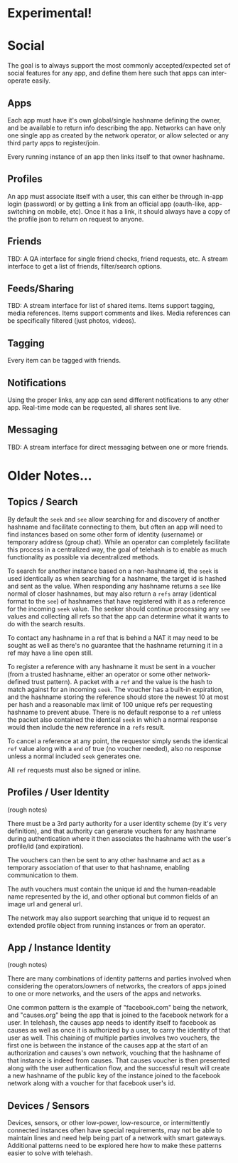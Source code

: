Experimental!
=============

# Social

The goal is to always support the most commonly accepted/expected set of social features for any app, and define them here such that apps can inter-operate easily.

## Apps

Each app must have it's own global/single hashname defining the owner, and be available to return info describing the app.  Networks can have only one single app as created by the network operator, or allow selected or any third party apps to register/join.

Every running instance of an app then links itself to that owner hashname.

## Profiles

An app must associate itself with a user, this can either be through in-app login (password) or by getting a link from an official app (oauth-like, app-switching on mobile, etc). Once it has a link, it should always have a copy of the profile json to return on request to anyone.

## Friends

TBD: A QA interface for single friend checks, friend requests, etc.  A stream interface to get a list of friends, filter/search options.

## Feeds/Sharing

TBD: A stream interface for list of shared items. Items support tagging, media references.  Items support comments and likes.  Media references can be specifically filtered (just photos, videos).

## Tagging

Every item can be tagged with friends.

## Notifications

Using the proper links, any app can send different notifications to any other app.  Real-time mode can be requested, all shares sent live.

## Messaging

TBD: A stream interface for direct messaging between one or more friends.

# Older Notes...

## Topics / Search

By default the `seek` and `see` allow searching for and discovery of another hashname and facilitate connecting to them, but often an app will need to find instances based on some other form of identity (username) or temporary address (group chat).  While an operator can completely facilitate this process in a centralized way, the goal of telehash is to enable as much functionality as possible via decentralized methods.

To search for another instance based on a non-hashname id, the `seek` is used identically as when searching for a hashname, the target id is hashed and sent as the value.  When responding any hashname returns a `see` like normal of closer hashnames, but may also return a `refs` array (identical format to the `see`) of hashnames that have registered with it as a reference for the incoming `seek` value.  The seeker should continue processing any `see` values and collecting all refs so that the app can determine what it wants to do with the search results.

To contact any hashname in a ref that is behind a NAT it may need to be sought as well as there's no guarantee that the hashname returning it in a ref may have a line open still.

To register a reference with any hashname it must be sent in a voucher (from a trusted hashname, either an operator or some other network-defined trust pattern). A packet with a `ref` and the value is the hash to match against for an incoming `seek`.  The voucher has a built-in expiration, and the hashname storing the reference should store the newest 10 at most per hash and a reasonable max limit of 100 unique refs per requesting hashname to prevent abuse.  There is no default response to a `ref` unless the packet also contained the identical `seek` in which a normal response would then include the new reference in a `refs` result.

To cancel a reference at any point, the requestor simply sends the identical `ref` value along with a `end` of true (no voucher needed), also no response unless a normal included `seek` generates one.

All `ref` requests must also be signed or inline.

## Profiles / User Identity

(rough notes)

There must be a 3rd party authority for a user identity scheme (by it's very definition), and that authority can generate vouchers for any hashname during authentication where it then associates the hashname with the user's profile/id (and expiration).

The vouchers can then be sent to any other hashname and act as a temporary association of that user to that hashname, enabling communication to them.

The auth vouchers must contain the unique id and the human-readable name represented by the id, and other optional but common fields of an image url and general url.

The network may also support searching that unique id to request an extended profile object from running instances or from an operator.

## App / Instance Identity

(rough notes)

There are many combinations of identity patterns and parties involved when considering the operators/owners of networks, the creators of apps joined to one or more networks, and the users of the apps and networks.

One common pattern is the example of "facebook.com" being the network, and "causes.org" being the app that is joined to the facebook network for a user. In telehash, the causes app needs to identify itself to facebook as causes as well as once it is authorized by a user, to carry the identity of that user as well. This chaining of multiple parties involves two vouchers, the first one is between the instance of the causes app at the start of an authorization and causes's own network, vouching that the hashname of that instance is indeed from causes.  That causes voucher is then presented along with the user authentication flow, and the successful result will create a new hashname of the public key of the instance joined to the facebook network along with a voucher for that facebook user's id.

## Devices / Sensors

Devices, sensors, or other low-power, low-resource, or intermittently connected instances often have special requirements, may not be able to maintain lines and need help being part of a network with smart gateways.  Additional patterns need to be explored here how to make these patterns easier to solve with telehash.